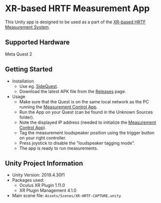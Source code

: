 # XR-based HRTF Measurement App
This Unity app is designed to be used as a part of the [XR-based HRTF Measurement System](https://trsonic.github.io/XR-HRTFs/).

## Supported Hardware
Meta Quest 2

## Getting Started
* Installation
    * Use eg. [SideQuest](https://sidequestvr.com/setup-howto/).
    * Download the latest APK file from the [Releases](../../releases/latest) page.
* Usage
    * Make sure that the Quest is on the same local network as the PC running the [Measurement Control App](https://github.com/trsonic/XR-HRTF-capture-juce/).
    * Run the App on your Quest (can be found in the Unknown Sources folder).
    * Note the displayed IP address (needed to initialize the [Measurement Control App](https://github.com/trsonic/XR-HRTF-capture-juce/)).
    * Tag the measurement loudspeaker position using the trigger button on your right controller.
    * Press joystick to disable the "loudspeaker tagging mode".
    * The app is ready to run measurements.

## Unity Project Information
* Unity Version: 2019.4.30f1
* Packages used:
    * Oculus XR Plugin 1.11.0
    * XR Plugin Management 4.1.0
* Main scene file: `Assets/Scenes/XR-HRTF-CAPTURE.unity`